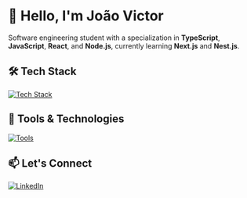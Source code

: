 # 👋 Hello, I'm João Victor

Software engineering student with a specialization in **TypeScript**, **JavaScript**, **React**, and **Node.js**, currently learning **Next.js** and **Nest.js**.

## 🛠️ Tech Stack

<div>
  <a href="https://skillicons.dev">
    <img src="https://skillicons.dev/icons?i=react,ts,js,nodejs,nextjs,tailwind" alt="Tech Stack" />
  </a>
</div>

## 🧰 Tools & Technologies

<div>
  <a href="https://skillicons.dev">
    <img src="https://skillicons.dev/icons?i=prisma,postgres,git,docker,figma" alt="Tools" />
  </a>
</div>

## 📫 Let's Connect

<p>
  <a href="https://www.linkedin.com/in/joaovictor-sm" target="_blank">
    <img src="https://skillicons.dev/icons?i=linkedin" alt="LinkedIn" />
  </a>
</p>
